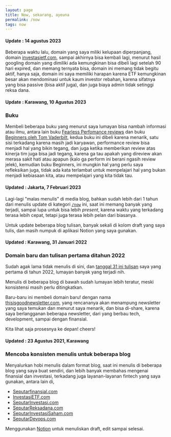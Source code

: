 ```yaml
---
layout: page
title: Now, sekarang, ayeuna
permalink: /now
tags: now
---
```


#### Update : 14 agustus 2023
Beberapa waktu lalu, domain yang saya miliki kelupaan diperpanjang, domain [investasietf.com](https://investasietf.com), sampai akhirnya bisa kembali lagi, menurut hasil googling domain yang dimiliki ada kemungkinan bisa dibeli lagi setelah 90 hari expired, dan memang ternyata bisa, domain ini memang tidak begitu aktif, hanya saja, domain ini saya memiliki harapan karena ETF kemungkinan besar akan mendominasi untuk kaum investor rebahan, karena sifatnya yang bisa passive (bisa aktif juga), dan juga biaya admin tidak setinggi reksa dana.

#### Update : Karawang, 10 Agustus 2023
### Buku
Membeli beberapa buku yang menurut saya lumayan bisa nambah informasi atau ilmu, antara lain buku [Fearless Perfomance reviews](https://www.oreilly.com/library/view/fearless-performance-reviews/9780071804721/) dan buku [Beginners oleh Tom Vaderbilt](https://tomvanderbilt.com/books/beginners-the-joy-and-transformative-power-of-lifelong-learning/), kedua buku ini dibeli karena menarik, satu sisi terkadang karena masih jadi karyawan, performance review bisa menjadi hal yang bikin tegang, dan juga ketika memberikan review atas kinerja tim juga bisa jadi tegang, karena ga tau apakah yang direview akan merasa sakit hati atau apapun (kalo ga perform ini berani ngasih review jelek), kemudian buku Beginners, ini mungkin hal yang perlu saya refleksikan juga, tidak ada kata terlambat untuk mempelajari hal yang bukan menjadi kebiasaan kita, atau mempelajari yang kita tidak tau.

#### Updated : Jakarta, 7 Februari 2023
Lagi-lagi "malas menulis" di media blog, bahkan sudah lebih dari 1 tahun dari menulis update di kategori [`/now`](/now) ini, saat ini memang banyak yang terjadi, sampai lupa untuk bisa lebih *present*, karena waktu yang terkadang terasa lebih cepat, tetapi juga terasa lebih pelan dari biasanya.

Untuk update beberapa blog tulisan, banyak sekali di kolom draft yang saya tulis, dan masih numpuk di aplikasi Notion yang saya gunakan.

#### Updated : Karawang, 31 Januari 2022

### Domain baru dan tulisan pertama ditahun 2022

Sudah agak lama tidak menulis di sini, dan [tanggal 31 ini tulisan](/2022/01/netlify-plugins-how-to) saya yang pertama di tahun 2022, lumayan banyak yang terjadi nih.

Menulis di beberapa blog di bawah sudah lumayan lebih teratur, meski konsistensi masih perlu ditingkatkan.

Baru-baru ini membeli domain baru! dengan nama [thisisgoodnewsletter.com](https://thisisgoodnewsletter.com), yang rencananya akan menampung newsletter yang saya temukan dan menurut saya menarik, dan bisa di-share, karena saya berlangganan beberapa newsletter, dari yang berbau tech, development, sampai dengan finansial.

Kita lihat saja prosesnya ke depan! cheers!


#### Updated : 23 Agustus 2021, Karawang

### Mencoba konsisten menulis untuk beberapa blog
Menyalurkan hobi menulis dalam format blog, saat ini menulis di beberapa blog yang saya buat sendiri, dan lebih banyak membahas mengenai finansial dan investasi, terkadang juga layanan-layanan fintech yang saya gunakan, antara lain di, 

- [Seputarfinansial.com](https://seputarfinansial.com)
- [InvestasiETF.com](https://investasietf.com)
- [SeputarInvestasi.com](https://seputarinvestasi.com)
- [SeputarReksadana.com](https://seputarreksadana.com)
- [SeputarInvestasiSaham.com](https://seputarinvestasisaham.com)
- [SeputarDevops.com](https://seputardevops.com)

Menggunakan [Notion](https://www.notion.so/) untuk menuliskan draft, edit sampai selesai.